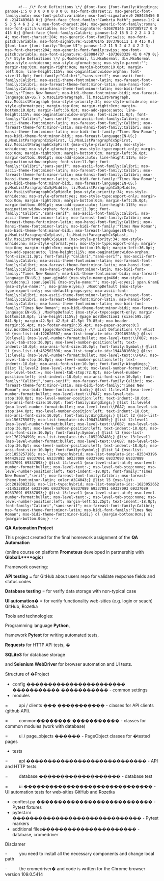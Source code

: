           <!-- /\* Font Definitions \*/ @font-face {font-family:Wingdings; panose-1:5 0 0 0 0 0 0 0 0 0; mso-font-charset:2; mso-generic-font-family:auto; mso-font-pitch:variable; mso-font-signature:0 268435456 0 0 -2147483648 0;} @font-face {font-family:"Cambria Math"; panose-1:2 4 5 3 5 4 6 3 2 4; mso-font-charset:204; mso-generic-font-family:roman; mso-font-pitch:variable; mso-font-signature:-536870145 1107305727 0 0 415 0;} @font-face {font-family:Calibri; panose-1:2 15 5 2 2 2 4 3 2 4; mso-font-charset:204; mso-generic-font-family:swiss; mso-font-pitch:variable; mso-font-signature:-536870145 1073786111 1 0 415 0;} @font-face {font-family:"Segoe UI"; panose-1:2 11 5 2 4 2 4 2 2 3; mso-font-charset:204; mso-generic-font-family:swiss; mso-font-pitch:variable; mso-font-signature:-520084737 -1073683329 41 0 479 0;} /\* Style Definitions \*/ p.MsoNormal, li.MsoNormal, div.MsoNormal {mso-style-unhide:no; mso-style-qformat:yes; mso-style-parent:""; margin-top:0cm; margin-right:0cm; margin-bottom:10.0pt; margin-left:0cm; line-height:115%; mso-pagination:widow-orphan; font-size:11.0pt; font-family:"Calibri","sans-serif"; mso-ascii-font-family:Calibri; mso-ascii-theme-font:minor-latin; mso-fareast-font-family:Calibri; mso-fareast-theme-font:minor-latin; mso-hansi-font-family:Calibri; mso-hansi-theme-font:minor-latin; mso-bidi-font-family:"Times New Roman"; mso-bidi-theme-font:minor-bidi; mso-fareast-language:EN-US;} p.MsoListParagraph, li.MsoListParagraph, div.MsoListParagraph {mso-style-priority:34; mso-style-unhide:no; mso-style-qformat:yes; margin-top:0cm; margin-right:0cm; margin-bottom:10.0pt; margin-left:36.0pt; mso-add-space:auto; line-height:115%; mso-pagination:widow-orphan; font-size:11.0pt; font-family:"Calibri","sans-serif"; mso-ascii-font-family:Calibri; mso-ascii-theme-font:minor-latin; mso-fareast-font-family:Calibri; mso-fareast-theme-font:minor-latin; mso-hansi-font-family:Calibri; mso-hansi-theme-font:minor-latin; mso-bidi-font-family:"Times New Roman"; mso-bidi-theme-font:minor-bidi; mso-fareast-language:EN-US;} p.MsoListParagraphCxSpFirst, li.MsoListParagraphCxSpFirst, div.MsoListParagraphCxSpFirst {mso-style-priority:34; mso-style-unhide:no; mso-style-qformat:yes; mso-style-type:export-only; margin-top:0cm; margin-right:0cm; margin-bottom:0cm; margin-left:36.0pt; margin-bottom:.0001pt; mso-add-space:auto; line-height:115%; mso-pagination:widow-orphan; font-size:11.0pt; font-family:"Calibri","sans-serif"; mso-ascii-font-family:Calibri; mso-ascii-theme-font:minor-latin; mso-fareast-font-family:Calibri; mso-fareast-theme-font:minor-latin; mso-hansi-font-family:Calibri; mso-hansi-theme-font:minor-latin; mso-bidi-font-family:"Times New Roman"; mso-bidi-theme-font:minor-bidi; mso-fareast-language:EN-US;} p.MsoListParagraphCxSpMiddle, li.MsoListParagraphCxSpMiddle, div.MsoListParagraphCxSpMiddle {mso-style-priority:34; mso-style-unhide:no; mso-style-qformat:yes; mso-style-type:export-only; margin-top:0cm; margin-right:0cm; margin-bottom:0cm; margin-left:36.0pt; margin-bottom:.0001pt; mso-add-space:auto; line-height:115%; mso-pagination:widow-orphan; font-size:11.0pt; font-family:"Calibri","sans-serif"; mso-ascii-font-family:Calibri; mso-ascii-theme-font:minor-latin; mso-fareast-font-family:Calibri; mso-fareast-theme-font:minor-latin; mso-hansi-font-family:Calibri; mso-hansi-theme-font:minor-latin; mso-bidi-font-family:"Times New Roman"; mso-bidi-theme-font:minor-bidi; mso-fareast-language:EN-US;} p.MsoListParagraphCxSpLast, li.MsoListParagraphCxSpLast, div.MsoListParagraphCxSpLast {mso-style-priority:34; mso-style-unhide:no; mso-style-qformat:yes; mso-style-type:export-only; margin-top:0cm; margin-right:0cm; margin-bottom:10.0pt; margin-left:36.0pt; mso-add-space:auto; line-height:115%; mso-pagination:widow-orphan; font-size:11.0pt; font-family:"Calibri","sans-serif"; mso-ascii-font-family:Calibri; mso-ascii-theme-font:minor-latin; mso-fareast-font-family:Calibri; mso-fareast-theme-font:minor-latin; mso-hansi-font-family:Calibri; mso-hansi-theme-font:minor-latin; mso-bidi-font-family:"Times New Roman"; mso-bidi-theme-font:minor-bidi; mso-fareast-language:EN-US;} span.gjm46d {mso-style-name:gjm46d; mso-style-unhide:no;} span.SpellE {mso-style-name:""; mso-spl-e:yes;} span.GramE {mso-style-name:""; mso-gram-e:yes;} .MsoChpDefault {mso-style-type:export-only; mso-default-props:yes; mso-ascii-font-family:Calibri; mso-ascii-theme-font:minor-latin; mso-fareast-font-family:Calibri; mso-fareast-theme-font:minor-latin; mso-hansi-font-family:Calibri; mso-hansi-theme-font:minor-latin; mso-bidi-font-family:"Times New Roman"; mso-bidi-theme-font:minor-bidi; mso-fareast-language:EN-US;} .MsoPapDefault {mso-style-type:export-only; margin-bottom:10.0pt; line-height:115%;} @page WordSection1 {size:595.3pt 841.9pt; margin:42.5pt 42.5pt 42.5pt 70.85pt; mso-header-margin:35.4pt; mso-footer-margin:35.4pt; mso-paper-source:0;} div.WordSection1 {page:WordSection1;} /\* List Definitions \*/ @list l0 {mso-list-id:122620507; mso-list-template-ids:-239169268;} @list l0:level1 {mso-level-number-format:bullet; mso-level-text:\\F0B7; mso-level-tab-stop:36.0pt; mso-level-number-position:left; text-indent:-18.0pt; mso-ansi-font-size:10.0pt; font-family:Symbol;} @list l1 {mso-list-id:462502396; mso-list-template-ids:1944881660;} @list l1:level1 {mso-level-number-format:bullet; mso-level-text:\\F0A7; mso-level-tab-stop:36.0pt; mso-level-number-position:left; text-indent:-18.0pt; mso-ansi-font-size:10.0pt; font-family:Wingdings;} @list l1:level2 {mso-level-start-at:0; mso-level-number-format:bullet; mso-level-text:=; mso-level-tab-stop:72.0pt; mso-level-number-position:left; text-indent:-18.0pt; mso-ansi-font-size:10.0pt; font-family:"Calibri","sans-serif"; mso-fareast-font-family:Calibri; mso-fareast-theme-font:minor-latin; mso-bidi-font-family:"Times New Roman"; mso-bidi-theme-font:minor-bidi;} @list l1:level3 {mso-level-number-format:bullet; mso-level-text:\\F0A7; mso-level-tab-stop:108.0pt; mso-level-number-position:left; text-indent:-18.0pt; mso-ansi-font-size:10.0pt; font-family:Wingdings;} @list l1:level4 {mso-level-number-format:bullet; mso-level-text:\\F0A7; mso-level-tab-stop:144.0pt; mso-level-number-position:left; text-indent:-18.0pt; mso-ansi-font-size:10.0pt; font-family:Wingdings;} @list l2 {mso-list-id:1563755077; mso-list-template-ids:1984745050;} @list l2:level1 {mso-level-number-format:bullet; mso-level-text:\\F0B7; mso-level-tab-stop:36.0pt; mso-level-number-position:left; text-indent:-18.0pt; mso-ansi-font-size:10.0pt; font-family:Symbol;} @list l3 {mso-list-id:1762294998; mso-list-template-ids:-1052982488;} @list l3:level1 {mso-level-number-format:bullet; mso-level-text:\\F0B7; mso-level-tab-stop:36.0pt; mso-level-number-position:left; text-indent:-18.0pt; mso-ansi-font-size:10.0pt; font-family:Symbol;} @list l4 {mso-list-id:1853257185; mso-list-type:hybrid; mso-list-template-ids:-825343196 944429322 69337091 69337093 69337089 69337091 69337093 69337089 69337091 69337093;} @list l4:level1 {mso-level-start-at:0; mso-level-number-format:bullet; mso-level-text:-; mso-level-tab-stop:none; mso-level-number-position:left; text-indent:-18.0pt; font-family:"Times New Roman","serif"; mso-fareast-font-family:Calibri; mso-fareast-theme-font:minor-latin; color:#3C4043;} @list l5 {mso-list-id:2018382328; mso-list-type:hybrid; mso-list-template-ids:-1623052652 -2145328014 69337091 69337093 69337089 69337091 69337093 69337089 69337091 69337093;} @list l5:level1 {mso-level-start-at:0; mso-level-number-format:bullet; mso-level-text:-; mso-level-tab-stop:none; mso-level-number-position:left; margin-left:53.25pt; text-indent:-18.0pt; font-family:"Calibri","sans-serif"; mso-fareast-font-family:Calibri; mso-fareast-theme-font:minor-latin; mso-bidi-font-family:"Times New Roman"; mso-bidi-theme-font:minor-bidi;} ol {margin-bottom:0cm;} ul {margin-bottom:0cm;} -->

**QA Automation Project**

This project created for the final homework assignment of the **QA Automation**

(online course on platform **Prometeus** developed in partnership with **GlobalL****ogic**)

Framework covering:

**API testing** **=** for GitHub about users repo for validate response fields and status codes

**Database** **testing** \= for verify data storage with non-typical case

**UI automation**� \= for verify functionality web-sities (e.g. login or seach) GitHub, Rozetka

Tools and technologies:

Programming language **Python**, 

framework **Py****t****est** for writing automated tests, 

**Requests** for HTTP API tests, **�**

**SQLite3** for database storage

and **Selenium** **WebDriver** for browser automation and UI tests.

Structure of �Project

*   config ����������������������� ����������� ����������� \- common settings
*   modules

\=         api / clients ��� ����������� \- classes for API clients (github API).

\=         common�������� ����������� \- classes for common modules (work with database)

\=         ui / page\_objects ������ \- PageObject classes for �tested pages

*   tests

\=         api ���������������������������� \- API and HTTP tests

\=         database ������������������� \- database test

\=         ui ������������������������������ \- UI automation tests for web-sities GitHub and Rozetka

*   conftest.py ��������������������������� \- Pytest fixtures
*   pytest.ini ������������������������������ \- Pytest markers
*   additional files���������������������� \- database, cromedriver

Disclamer

\-          you need to install all the necessary components and change local path

\-          the cromedriver� and code is written for the Chrome browser version 109.0.5414